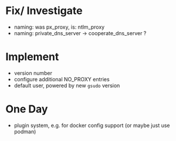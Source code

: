 Fix/ Investigate
=================
- naming: was px_proxy, is: ntlm_proxy
- naming: private_dns_server -> cooperate_dns_server ?

Implement
=========
- version number
- configure additional NO_PROXY entries
- default user, powered by new `gsudo` version


One Day
=======
- plugin system, e.g. for docker config support (or maybe just use podman)

